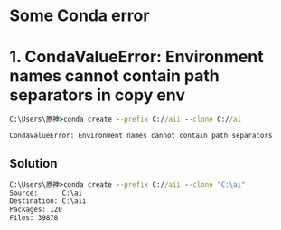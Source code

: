 # Some Conda error

# 1. CondaValueError: Environment names cannot contain path separators in copy env
```cmd
C:\Users\原神>conda create --prefix C://aii --clone C://ai

CondaValueError: Environment names cannot contain path separators
```
## Solution
```cmd
C:\Users\原神>conda create --prefix C://aii --clone "C:\ai"
Source:      C:\ai
Destination: C:\aii
Packages: 120
Files: 39878
```

